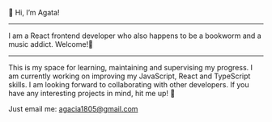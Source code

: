👋 Hi, I’m Agata!
***
I am a React frontend developer who also happens to be a bookworm and a music addict. Welcome!🏰 
***
This is my space for learning, maintaining and supervising my progress. I am currently working on improving my JavaScript, React and TypeScript skills.
I am looking forward to collaborating with other developers. If you have any interesting projects in mind, hit me up! 🦄


Just email me: agacia1805@gmail.com


